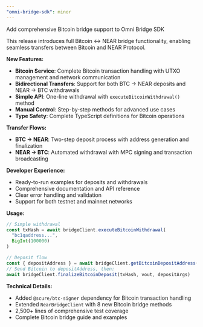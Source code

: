 ```yaml
---
"omni-bridge-sdk": minor
---
```


Add comprehensive Bitcoin bridge support to Omni Bridge SDK

This release introduces full Bitcoin ↔ NEAR bridge functionality, enabling seamless transfers between Bitcoin and NEAR Protocol.

**New Features:**
- **Bitcoin Service**: Complete Bitcoin transaction handling with UTXO management and network communication
- **Bidirectional Transfers**: Support for both BTC → NEAR deposits and NEAR → BTC withdrawals  
- **Simple API**: One-line withdrawal with `executeBitcoinWithdrawal()` method
- **Manual Control**: Step-by-step methods for advanced use cases
- **Type Safety**: Complete TypeScript definitions for Bitcoin operations

**Transfer Flows:**
- **BTC → NEAR**: Two-step deposit process with address generation and finalization
- **NEAR → BTC**: Automated withdrawal with MPC signing and transaction broadcasting

**Developer Experience:**
- Ready-to-run examples for deposits and withdrawals
- Comprehensive documentation and API reference
- Clear error handling and validation
- Support for both testnet and mainnet networks

**Usage:**
```typescript
// Simple withdrawal
const txHash = await bridgeClient.executeBitcoinWithdrawal(
  "bc1qaddress...", 
  BigInt(100000)
)

// Deposit flow  
const { depositAddress } = await bridgeClient.getBitcoinDepositAddress("user.near")
// Send Bitcoin to depositAddress, then:
await bridgeClient.finalizeBitcoinDeposit(txHash, vout, depositArgs)
```

**Technical Details:**
- Added `@scure/btc-signer` dependency for Bitcoin transaction handling
- Extended `NearBridgeClient` with 8 new Bitcoin bridge methods
- 2,500+ lines of comprehensive test coverage
- Complete Bitcoin bridge guide and examples